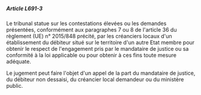 ##### Article L691-3

Le tribunal statue sur les contestations élevées ou les demandes présentées, conformément aux paragraphes 7 ou 8 de l'article 36 du règlement (UE) n° 2015/848 précité, par les créanciers locaux d'un établissement du débiteur situé sur le territoire d'un autre Etat membre pour obtenir le respect de l'engagement pris par le mandataire de justice ou sa conformité à la loi applicable ou pour obtenir à ces fins toute mesure adéquate.

Le jugement peut faire l'objet d'un appel de la part du mandataire de justice, du débiteur non dessaisi, du créancier local demandeur ou du ministère public.

